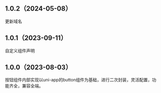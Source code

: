 ## 1.0.2（2024-05-08）
更新域名
## 1.0.1（2023-09-11）
自定义组件声明
## 1.0.0（2023-08-03）
按钮组件内部实现以uni-app的button组件为基础，进行二次封装，灵活配置，功能齐全，兼容全端。
